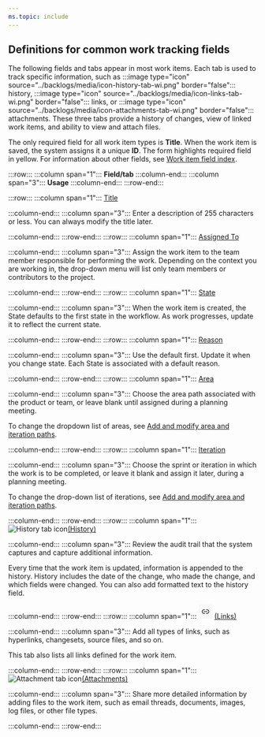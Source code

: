 ```yaml
---
ms.topic: include
---
```



## Definitions for common work tracking fields  

<a id="definitions-in-common"></a>

The following fields and tabs appear in most work items. Each tab is used to track specific information, such as :::image type="icon" source="../backlogs/media/icon-history-tab-wi.png" border="false"::: history, :::image type="icon" source="../backlogs/media/icon-links-tab-wi.png" border="false"::: links, or :::image type="icon" source="../backlogs/media/icon-attachments-tab-wi.png" border="false"::: attachments. These three tabs provide a history of changes, view of linked work items, and ability to view and attach files.  

The only required field for all work item types is **Title**. When the work item is saved, the system assigns it a unique **ID**. The form highlights required field in yellow. For information about other fields, see [Work item field index](../work-items/guidance/work-item-field.md).   

:::row:::
   :::column span="1":::
   **Field/tab**
   :::column-end:::
   :::column span="3":::
   **Usage**
   :::column-end:::
:::row-end:::

:::row:::
   :::column span="1":::
   [Title](../queries/titles-ids-descriptions.md) 

   :::column-end:::
   :::column span="3":::
   Enter a description of 255 characters or less. You can always modify the title later.

   :::column-end:::
:::row-end:::
:::row:::
   :::column span="1":::
   [Assigned To](../queries/query-by-workflow-changes.md)

   :::column-end:::
   :::column span="3":::
   Assign the work item to the team member responsible for performing the work. Depending on the context you are working in, the drop-down menu will list only team members or contributors to the project.

   :::column-end:::
:::row-end:::
:::row:::
   :::column span="1":::
   [State](../queries/query-by-workflow-changes.md)

   :::column-end:::
   :::column span="3":::
   When the work item is created, the State defaults to the first state in the workflow. As work progresses, update it to reflect the current state.

   :::column-end:::
:::row-end:::
:::row:::
   :::column span="1":::
   [Reason](../queries/query-by-workflow-changes.md)

   :::column-end:::
   :::column span="3":::
   Use the default first. Update it when you change state. Each State is associated with a default reason.

   :::column-end:::
:::row-end:::
:::row:::
   :::column span="1":::
   [Area](../../organizations/settings/set-area-paths.md)

   :::column-end:::
   :::column span="3":::
   Choose the area path associated with the product or team, or leave blank until assigned during a planning meeting.

   To change the dropdown list of areas, see [Add and modify area and iteration paths](../../organizations/settings/set-area-paths.md).

   :::column-end:::
:::row-end:::
:::row:::
   :::column span="1":::
   [Iteration](../../organizations/settings/set-area-paths.md)

   :::column-end:::
   :::column span="3":::
   Choose the sprint or iteration in which the work is to be completed, or leave it blank and assign it later, during a planning meeting.

   To change the drop-down list of iterations, see [Add and modify area and iteration paths](../../organizations/settings/set-area-paths.md).

   :::column-end:::
:::row-end:::
:::row:::
   :::column span="1":::
   ![History tab icon](../backlogs/media/icon-history-tab-wi.png)[(History)](../queries/history-and-auditing.md)

   :::column-end:::
   :::column span="3":::
   Review the audit trail that the system captures and capture additional information.

   Every time that the work item is updated, information is appended to the history. History includes the date of the change, who made the change, and which fields were changed. You can also add formatted text to the history field.

   :::column-end:::
:::row-end:::
:::row:::
   :::column span="1":::
   ![Links tab icon](../backlogs/media/icon-links-tab-wi.png) [(Links)](../queries/link-work-items-support-traceability.md)

   :::column-end:::
   :::column span="3":::
   Add all types of links, such as hyperlinks, changesets, source files, and so on.

   This tab also lists all links defined for the work item.

   :::column-end:::
:::row-end:::
:::row:::
   :::column span="1":::
   ![Attachment tab icon](../backlogs/media/icon-attachments-tab-wi.png)[(Attachments)](../queries/linking-attachments.md) 

   :::column-end:::
   :::column span="3":::
   Share more detailed information by adding files to the work item, such as email threads, documents, images, log files, or other file types.

   :::column-end:::
:::row-end:::